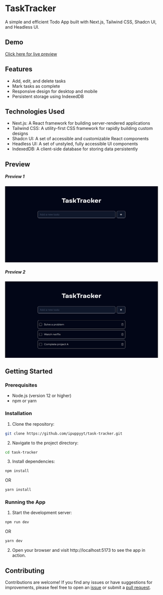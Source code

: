 # TaskTracker

A simple and efficient Todo App built with Next.js, Tailwind CSS, Shadcn UI, and Headless UI.

## Demo

[Click here for live preview](https://ipuppyyt.github.io/task-tracker)

## Features

- Add, edit, and delete tasks
- Mark tasks as complete
- Responsive design for desktop and mobile
- Persistent storage using IndexedDB

## Technologies Used

- Next.js: A React framework for building server-rendered applications
- Tailwind CSS: A utility-first CSS framework for rapidly building custom designs
- Shadcn UI: A set of accessible and customizable React components
- Headless UI: A set of unstyled, fully accessible UI components
- IndexedDB: A client-side database for storing data persistently

## Preview

##### Preview 1
![Preview 1](.github/preview1.png)
##### Preview 2
![Preview 2](.github/preview2.png)

## Getting Started

### Prerequisites

- Node.js (version 12 or higher)
- npm or yarn

### Installation

1. Clone the repository:

```bash
git clone https://github.com/ipuppyyt/task-tracker.git
```

2. Navigate to the project directory:

```bash
cd task-tracker
```

3. Install dependencies:
```bash
npm install
```
OR
```bash
yarn install
```

### Running the App
1. Start the development server:
```bash
npm run dev
```
OR
```bash
yarn dev
```

2. Open your browser and visit http://localhost:5173 to see the app in action.

## Contributing
Contributions are welcome! If you find any issues or have suggestions for improvements, please feel free to open an [issue](https://github.com/ipuppyyt/task-tracker/issues) or submit a [pull request](https://github.com/ipuppyyt/task-tracker/pulls).
